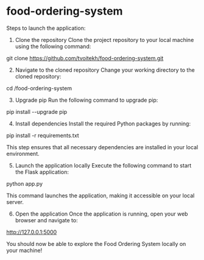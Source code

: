 # food-ordering-system

Steps to launch the application:
1) Clone the repository
Clone the project repository to your local machine using the following command:

git clone https://github.com/tvoitekh/food-ordering-system.git

2) Navigate to the cloned repository
Change your working directory to the cloned repository:

cd /food-ordering-system

3) Upgrade pip
Run the following command to upgrade pip:

pip install --upgrade pip

4) Install dependencies
Install the required Python packages by running:

pip install -r requirements.txt

This step ensures that all necessary dependencies are installed in your local environment.

5) Launch the application locally
Execute the following command to start the Flask application:

python app.py

This command launches the application, making it accessible on your local server.

6) Open the application
Once the application is running, open your web browser and navigate to:

http://127.0.0.1:5000

You should now be able to explore the Food Ordering System locally on your machine!





